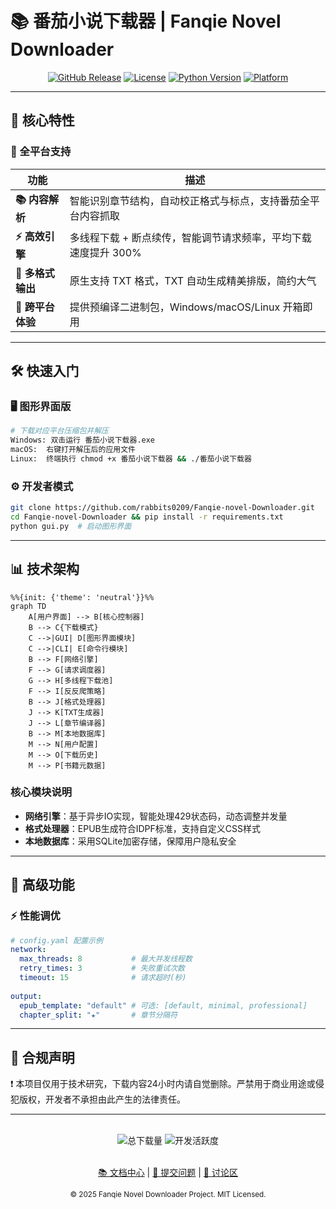 # 📚 番茄小说下载器 | Fanqie Novel Downloader

<div align="center">

[![GitHub Release](https://img.shields.io/github/v/release/rabbits0209/Fanqie-novel-Downloader?color=blue&style=for-the-badge)](https://github.com/rabbits0209/Fanqie-novel-Downloader/releases)
[![License](https://img.shields.io/badge/License-MIT-green?style=for-the-badge)](LICENSE)
[![Python Version](https://img.shields.io/badge/Python-3.10%2B-yellow?style=for-the-badge&logo=python)](https://www.python.org)
[![Platform](https://img.shields.io/badge/Platform-Windows%20|%20macOS%20|%20Linux-lightgrey?style=for-the-badge)](https://github.com/rabbits0209/Fanqie-novel-Downloader/releases)

</div>

---

## 🌟 核心特性

### 🚀 全平台支持
| **功能**                 | **描述**                                                                |
|--------------------------|-------------------------------------------------------------------------|
| **📚 内容解析**          | 智能识别章节结构，自动校正格式与标点，支持番茄全平台内容抓取                 |
| **⚡ 高效引擎**          | 多线程下载 + 断点续传，智能调节请求频率，平均下载速度提升 300%              |
| **🎨 多格式输出**        | 原生支持 TXT 格式，TXT 自动生成精美排版，简约大气                          |
| **🔧 跨平台体验**        | 提供预编译二进制包，Windows/macOS/Linux 开箱即用                          |

---

## 🛠️ 快速入门

### 🖥️ 图形界面版
```bash
# 下载对应平台压缩包并解压
Windows: 双击运行 番茄小说下载器.exe
macOS:  右键打开解压后的应用文件
Linux:  终端执行 chmod +x 番茄小说下载器 && ./番茄小说下载器
```

### ⚙️ 开发者模式
```bash
git clone https://github.com/rabbits0209/Fanqie-novel-Downloader.git
cd Fanqie-novel-Downloader && pip install -r requirements.txt
python gui.py  # 启动图形界面
```

---

## 📊 技术架构

```mermaid
%%{init: {'theme': 'neutral'}}%%
graph TD
    A[用户界面] --> B[核心控制器]
    B --> C{下载模式}
    C -->|GUI| D[图形界面模块]
    C -->|CLI| E[命令行模块]
    B --> F[网络引擎]
    F --> G[请求调度器]
    G --> H[多线程下载池]
    F --> I[反反爬策略]
    B --> J[格式处理器]
    J --> K[TXT生成器]
    J --> L[章节编译器]
    B --> M[本地数据库]
    M --> N[用户配置]
    M --> O[下载历史]
    M --> P[书籍元数据]
```

### 核心模块说明
- **网络引擎**：基于异步IO实现，智能处理429状态码，动态调整并发量
- **格式处理器**：EPUB生成符合IDPF标准，支持自定义CSS样式
- **本地数据库**：采用SQLite加密存储，保障用户隐私安全

---

## 📌 高级功能

### ⚡ 性能调优
```yaml
# config.yaml 配置示例
network:
  max_threads: 8           # 最大并发线程数
  retry_times: 3           # 失败重试次数
  timeout: 15              # 请求超时(秒)
  
output:
  epub_template: "default" # 可选: [default, minimal, professional]
  chapter_split: "★"       # 章节分隔符
```

---

## 📜 合规声明

❗ 本项目仅用于技术研究，下载内容24小时内请自觉删除。严禁用于商业用途或侵犯版权，开发者不承担由此产生的法律责任。

---

<div align="center">
  <br>
  <img src="https://img.shields.io/github/downloads/rabbits0209/Fanqie-novel-Downloader/total?style=for-the-badge&color=success" alt="总下载量">
  <img src="https://img.shields.io/github/commit-activity/m/rabbits0209/Fanqie-novel-Downloader?style=for-the-badge" alt="开发活跃度">
  <br><br>
  
  [📚 文档中心](https://github.com/rabbits0209/Fanqie-novel-Downloader/wiki) |
  [🐛 提交问题](https://github.com/rabbits0209/Fanqie-novel-Downloader/issues) |
  [💬 讨论区](https://github.com/rabbits0209/Fanqie-novel-Downloader/discussions)
  
  <sub>© 2025 Fanqie Novel Downloader Project. MIT Licensed.</sub>
</div>
